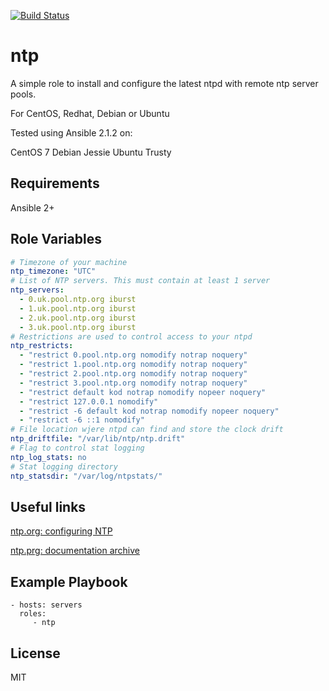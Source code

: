 [![Build Status](https://travis-ci.org/adamham/ntp.svg?branch=master)](https://travis-ci.org/adamham/ntp)

ntp
===

A simple role to install and configure the latest ntpd with remote ntp server
pools.

For CentOS, Redhat, Debian or Ubuntu

Tested using Ansible 2.1.2 on:

CentOS 7
Debian Jessie
Ubuntu Trusty

Requirements
------------

Ansible 2+

Role Variables
--------------

```yml
# Timezone of your machine
ntp_timezone: "UTC"
# List of NTP servers. This must contain at least 1 server
ntp_servers:
  - 0.uk.pool.ntp.org iburst
  - 1.uk.pool.ntp.org iburst
  - 2.uk.pool.ntp.org iburst
  - 3.uk.pool.ntp.org iburst
# Restrictions are used to control access to your ntpd
ntp_restricts:
  - "restrict 0.pool.ntp.org nomodify notrap noquery"
  - "restrict 1.pool.ntp.org nomodify notrap noquery"
  - "restrict 2.pool.ntp.org nomodify notrap noquery"
  - "restrict 3.pool.ntp.org nomodify notrap noquery"
  - "restrict default kod notrap nomodify nopeer noquery"
  - "restrict 127.0.0.1 nomodify"
  - "restrict -6 default kod notrap nomodify nopeer noquery"
  - "restrict -6 ::1 nomodify"
# File location wjere ntpd can find and store the clock drift
ntp_driftfile: "/var/lib/ntp/ntp.drift"
# Flag to control stat logging
ntp_log_stats: no
# Stat logging directory
ntp_statsdir: "/var/log/ntpstats/"
```

Useful links
------------

[ ntp.org: configuring NTP](http://support.ntp.org/bin/view/Support/ConfiguringNTP)

[ ntp.prg: documentation archive](http://doc.ntp.org/)

Example Playbook
----------------

    - hosts: servers
      roles:
         - ntp

License
-------

MIT
